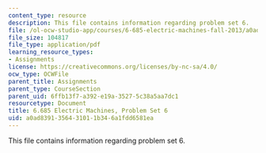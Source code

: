 ```yaml
---
content_type: resource
description: This file contains information regarding problem set 6.
file: /ol-ocw-studio-app/courses/6-685-electric-machines-fall-2013/a0ad8391356431011b346a1fdd6581ea_MIT6_685F13_ps06.pdf
file_size: 104817
file_type: application/pdf
learning_resource_types:
- Assignments
license: https://creativecommons.org/licenses/by-nc-sa/4.0/
ocw_type: OCWFile
parent_title: Assignments
parent_type: CourseSection
parent_uid: 6ffb13f7-a392-e19a-3527-5c38a5aa7dc1
resourcetype: Document
title: 6.685 Electric Machines, Problem Set 6
uid: a0ad8391-3564-3101-1b34-6a1fdd6581ea
---
```

This file contains information regarding problem set 6.